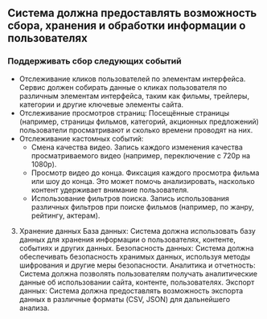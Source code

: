 ## Система должна предоставлять возможность сбора, хранения и обработки информации о пользователях

### Поддерживать сбор следующих событий
* Отслеживание кликов пользователей по элементам интерфейса. Сервис должен собирать данные о кликах пользователя по различным элементам интерфейса, таким как фильмы, трейлеры, категории и другие ключевые элементы сайта.
* Отслеживание просмотров страниц:
    Посещённые страницы (например, страницы фильмов, категорий, акционных предложений) пользователи просматривают и сколько времени проводят на них.
* Отслеживание кастомных событий:
    * Смена качества видео. Запись каждого изменения качества просматриваемого видео (например, переключение с 720p на 1080p).
    * Просмотр видео до конца. Фиксация каждого просмотра фильма или шоу до конца. Это может помочь анализировать, насколько контент удерживает внимание пользователя.
    * Использование фильтров поиска. Запись использования различных фильтров при поиске фильмов (например, по жанру, рейтингу, актерам).


3. Хранение данных
База данных: Система должна использовать базу данных для хранения информации о пользователях, контенте, событиях и других данных.
Безопасность данных: Система должна обеспечивать безопасность хранимых данных, используя методы шифрования и другие меры безопасности.
Аналитика и отчетность: Система должна позволять пользователям получать аналитические данные об использовании сайта, контенте, пользователях.
Экспорт данных: Система должна предоставлять возможность экспорта данных в различные форматы (CSV, JSON) для дальнейшего анализа.
